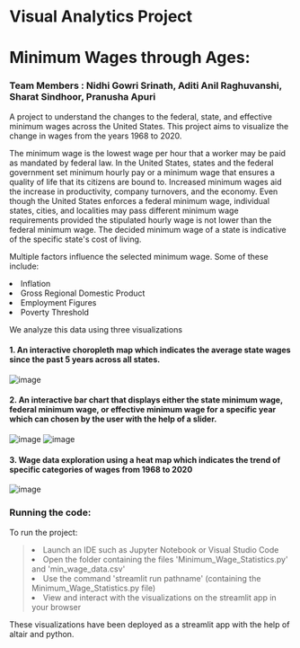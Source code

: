 # Visual Analytics Project
# **Minimum Wages through Ages:**
### Team Members : Nidhi Gowri Srinath, Aditi Anil Raghuvanshi, Sharat Sindhoor, Pranusha Apuri
A project to understand the changes to the federal, state, and effective minimum wages across the United States. This project aims to visualize the change in wages from the years 1968 to 2020.

The minimum wage is the lowest wage per hour that a worker may be paid as mandated by federal law. In the United States, states and the federal government set minimum hourly pay or a minimum wage that ensures a  quality of life that its citizens are bound to. Increased minimum wages aid the increase in productivity, company turnovers, and the economy. Even though the United States enforces a federal minimum wage, individual states, cities, and localities may pass different minimum wage requirements provided the stipulated hourly wage is not lower than the federal minimum wage. The decided minimum wage of a state is indicative of the specific state's cost of living. 

Multiple factors influence the selected minimum wage. Some of these include:
<li> Inflation
<li> Gross Regional Domestic Product
<li> Employment Figures
<li> Poverty Threshold

We analyze this data using three visualizations
#### 1. An interactive choropleth map which indicates the average state wages since the past 5 years across all states. 
![image](https://i.imgur.com/Gk4FiSB.png)

#### 2. An interactive bar chart that displays either the state minimum wage, federal minimum wage, or effective minimum wage for a specific year which can chosen by the user with the help of a slider. 
![image](https://i.imgur.com/cq8xxaY.png)
![image](https://i.imgur.com/bQCTsC2.png)

#### 3. Wage data exploration using a heat map which indicates the trend of specific categories of wages from 1968 to 2020 
![image](https://i.imgur.com/vN8XwOn.png)
  
### Running the code:
  To run the project:
  > <li> Launch an IDE such as Jupyter Notebook or Visual Studio Code </li>
  > <li> Open the folder containing the files 'Minimum_Wage_Statistics.py' and 'min_wage_data.csv' </li>
  > <li> Use the command 'streamlit run pathname' (containing the Minimum_Wage_Statistics.py file) </li>
  > <li> View and interact with the visualizations on the streamlit app in your browser </li>

These visualizations have been deployed as a streamlit app with the help of altair and python.
  
  




